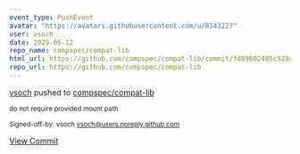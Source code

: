 ```yaml
---
event_type: PushEvent
avatar: "https://avatars.githubusercontent.com/u/814322?"
user: vsoch
date: 2025-05-12
repo_name: compspec/compat-lib
html_url: https://github.com/compspec/compat-lib/commit/fd89602485c529addb5bf3d7f4965d18afa05731
repo_url: https://github.com/compspec/compat-lib
---
```


<a href='https://github.com/vsoch' target='_blank'>vsoch</a> pushed to <a href='https://github.com/compspec/compat-lib' target='_blank'>compspec/compat-lib</a>

<small>do not require provided mount path

Signed-off-by: vsoch <vsoch@users.noreply.github.com></small>

<a href='https://github.com/compspec/compat-lib/commit/fd89602485c529addb5bf3d7f4965d18afa05731' target='_blank'>View Commit</a>